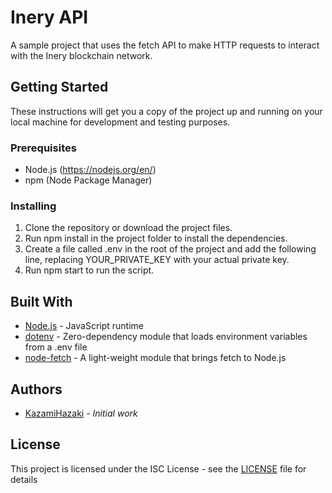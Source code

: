 # Inery API

A sample project that uses the fetch API to make HTTP requests to interact with the Inery blockchain network.

## Getting Started

These instructions will get you a copy of the project up and running on your local machine for development and testing purposes.

### Prerequisites

- Node.js (https://nodejs.org/en/)
- npm (Node Package Manager)

### Installing

1. Clone the repository or download the project files.
2. Run npm install in the project folder to install the dependencies.
3. Create a file called .env in the root of the project and add the following line, replacing YOUR_PRIVATE_KEY with your actual private key.
4. Run npm start to run the script.

## Built With

- [Node.js](https://nodejs.org/en/) - JavaScript runtime
- [dotenv](https://www.npmjs.com/package/dotenv) - Zero-dependency module that loads environment variables from a .env file
- [node-fetch](https://www.npmjs.com/package/node-fetch) - A light-weight module that brings fetch to Node.js

## Authors

- [KazamiHazaki]([https://github.com/yourusername](https://github.com/KazamiHazaki)) - *Initial work*

## License

This project is licensed under the ISC License - see the [LICENSE](LICENSE) file for details
